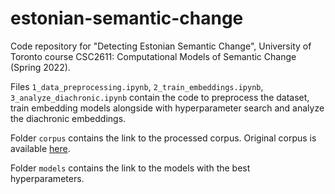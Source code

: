 # estonian-semantic-change

Code repository for "Detecting Estonian Semantic Change", University of Toronto course CSC2611: Computational Models of Semantic Change (Spring 2022).

Files `1_data_preprocessing.ipynb`, `2_train_embeddings.ipynb`, `3_analyze_diachronic.ipynb` contain the code to preprocess the dataset, train embedding models alongside with hyperparameter search and analyze the diachronic embeddings.

Folder `corpus` contains the link to the processed corpus. Original corpus is available [here](https://keeleressursid.ee/et/?option=com_content&view=article&id=151&Itemid=135).

Folder `models` contains the link to the models with the best hyperparameters.
